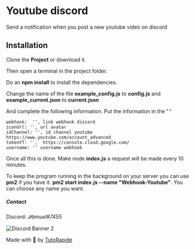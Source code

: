 # Youtube discord

Send a notification when you post a new youtube video on discord

## Installation

Clone the **Project** or download it.

Then open a terminal in the project folder.

Do an **npm install** to install the dependencies.

Change the name of the file **example_config.js** to **config.js** and **example_current.json** to **current.json**

And complete the following information. Put the information in the **' '**

    webhook:  '', link webhook discord
    iconUrl: '', url avatar
    idChannel: '', id channel youtube https://www.youtube.com/account_advanced
    tokenYT: '',  https://console.cloud.google.com/
    username: '' username webhook


Once all this is done. Make node **index.js** a request will be made every 10 minutes.

To keep the program running in the background on your server you can use **pm2** if you have it. **pm2 start index.js --name "Webhook-Youtube"**.
You can choose any name you want.

##### Contact

Discord: *𝓢amuel#7455*

![Discord Banner 2](https://discordapp.com/api/guilds/753294055554809956/widget.png?style=banner2)

Made with 💖 by [TutoRapide](https://discord.gg/YM9XTZP)